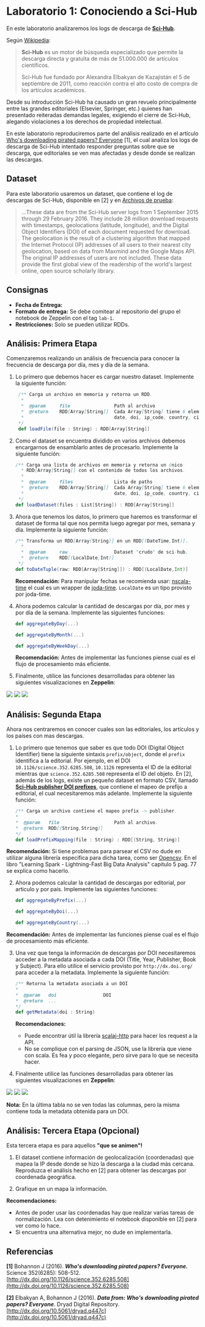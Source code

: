 # Laboratorio 1: Conociendo a Sci-Hub

En este laboratorio analizaremos los logs de descarga de **[Sci-Hub](http://sci-hub.cc/)**.

Según [Wikipedia](https://en.wikipedia.org/wiki/Sci-Hub):

> **Sci-Hub** es un motor de búsqueda especializado que permite la descarga directa y gratuita de más de 51.000.000 de artículos científicos. 
> 
> Sci-Hub fue fundado por Alexandra Elbakyan de Kazajistán el 5 de septiembre de 2011, como reacción contra el alto costo de compra de los artículos académicos. 

Desde su introducción Sci-Hub ha causado un gran revuelo principalmente entre las grandes editoriales (Elsevier, Springer, etc.) quienes han presentado reiteradas demandas legales, exigiendo el cierre de Sci-Hub, alegando violaciones a los derechos de propiedad intelectual.

En este laboratorio reproduciremos parte del análisis  realizado en el artículo [Who's downloading pirated papers? Everyone](http://www.sciencemag.org/news/2016/04/whos-downloading-pirated-papers-everyone) [1], el cual analiza los logs de descarga de Sci-Hub intentado responder preguntas sobre que se descarga, que editoriales se ven mas afectadas y desde donde se realizan las descargas.

## Dataset

Para este laboratorio usaremos un dataset, que contiene el log de descargas de Sci-Hub, disponible en [2] y en [Archivos de prueba](https://cs.famaf.unc.edu.ar/~damian/bigdata/curso/posgrado_optativa/lectivo/doc/lab-1/scihub_data.tbz):

> ...These data are from the Sci-Hub server logs from 1 September 2015 through 29 February 2016. They include 28 million download requests with timestamps, geolocations (latitude, longitude), and the Digital Object Identifiers (DOI) of each document requested for download. The geolocation is the result of a clustering algorithm that mapped the Internet Protocol (IP) addresses of all users to their nearest city geolocation, based on data from Maxmind and the Google Maps API. The original IP addresses of users are not included. These data provide the first global view of the readership of the world's largest online, open source scholarly library.

## Consignas

* **Fecha de Entrega:**
* **Formato de entrega:** Se debe comitear al repositorio del grupo el notebook de Zeppelin con el tag `lab-1`.
* **Restricciones:** Solo se pueden utilizar RDDs. 

## Análisis: Primera Etapa

Comenzaremos realizando un análisis de frecuencia para conocer la frecuencia de descarga por día, mes y día de la semana.

1. Lo primero que debemos hacer es cargar nuestro dataset. Implemente la siguiente función:

	```scala
	 /** Carga un archivo en memoria y retorna un RDD. 
	  *  
	  *  @param 	file				Path al archivo 
	  *  @return	RDD[Array[String]]	Cada Array[String] tiene 6 elementos:
	  *  								date, doi, ip_code, country, city, coords
	 */
	 def loadFile(file : String) : RDD[Array[String]]
	
	```
 
2. Como el dataset se encuentra dividido en varios archivos debemos encargarnos de ensamblarlo antes de procesarlo. Implemente la siguiente función:

	```scala
	/** Carga una lista de archivos en memoria y retorna un único 
	  * RDD[Array[String]] con el contenido de todos los archivos. 
	  *  
	  *  @param 	files				Lista de paths
	  *  @return	RDD[Array[String]]	Cada Array[String] tiene 6 elementos:
	  *  								date, doi, ip_code, country, city, coords
	 */
	def loadDataset(files : List[String]) : RDD[Array[String]]
	```


3. Ahora que tenemos los datos, lo primero que haremos es transformar el dataset de forma tal que nos permita luego agregar por mes, semana y día. Implemente la siguiente función:

	```scala
	/** Transforma un RDD[Array(String)] en un RDD[(DateTime,Int)].
	  *  
	  *  @param 	raw					Dataset "crudo" de sci-hub.
	  *  @return	RDD[(LocalDate,Int)]	
	 */
	def toDateTuple(raw: RDD[Array[String]]) : RDD[(LocalDate,Int)]
	```
	**Recomendación:** Para manipular fechas se recomienda usar: [nscala-time](https://github.com/nscala-time/nscala-time) el cual es un wrapper de [joda-time](http://www.joda.org/joda-time/). `LocalDate` es un tipo provisto por joda-time.
 
4. Ahora podemos calcular la cantidad de descargas  por día, por mes y por día de la semana. Implemente las siguientes funciones:
	
	```scala
	def aggregateByDay(...)
	
	def aggregateByMonth(...)
	
	def aggregateByWeekDay(...)
	```
	**Recomendación:** Antes de implementar las funciones piense cual es el flujo de procesamiento más eficiente.

5. Finalmente, utilice las funciones desarrolladas para obtener las siguientes visualizaciones en **Zeppelin**:

![](img/xdia.png)
![](img/xmes.png)
![](img/xdiasemana.png)


## Análisis: Segunda Etapa

Ahora nos centraremos en conocer cuales son las editoriales, los artículos y los países con mas descargas.

1. Lo primero que tenemos que saber es que todo DOI (Digital Object Identifier) tiene la siguiente sintaxis `prefix/object`, donde el `prefix` identifica a la editorial. Por ejemplo, en el DOI `10.1126/science.352.6285.508`, `10.1126` representa el ID de la editorial mientras que `science.352.6285.508` representa el ID del objeto.
En [2], además de los logs, existe un pequeño dataset en formato CSV, llamado [**Sci-Hub publisher DOI prefixes**](https://cs.famaf.unc.edu.ar/~damian/bigdata/curso/posgrado_optativa/lectivo/doc/lab-1/publisher_DOI_prefixes.csv),  que contiene el mapeo de prefijo a editorial, el cual necesitaremos más adelante. Implemente la siguiente función:
	
	```scala
	/** Carga un archivo contiene el mapeo prefix -> publisher.
	*  
	*  @param 	file					Path al archivo.
	*  @return	RDD[(String,String)] 	
	*/
	def loadPrefixMapping(file : String) : RDD[(String, String)]
	```
**Recomendación:** Si tiene problemas para parsear el CSV no dude en utilizar alguna librería especifica para dicha tarea, como ser [Opencsv](http://opencsv.sourceforge.net/). En el libro "Learning Spark - Lightning-Fast Big Data Analysis" capitulo 5 pag. 77 se explica como hacerlo.

2. Ahora podemos calcular la cantidad de descargas  por editorial, por articulo y por país. Implemente las siguientes funciones:
	
	```scala
	def aggregateByPrefix(...)
	
	def aggregateByDoi(...)
	
	def aggregateByCountry(...)
	```
**Recomendación:** Antes de implementar las funciones piense cual es el flujo de procesamiento más eficiente.

3. Una vez que tenga la información de descargas por DOI necesitaremos acceder a la metadata asociada a cada DOI (Title, Year, Publisher, Book y  Subject). Para ello utilice el servicio provisto por `http://dx.doi.org/` para acceder a la metadata. Implemente la siguiente función:
	
	```scala
	/** Retorna la metadata asociada a un DOI
	*  
	*  @param 	doi					DOI
	*  @return	... 	
	*/
	def getMetadata(doi : String)
	```

	 **Recomendaciones:** 
	 * Puede encontrar útil la librería [scalaj-http](https://github.com/scalaj/scalaj-http) para hacer los request a la API.
	 * No se complique con el parsing de JSON, use la librería que viene con scala. Es fea y poco elegante, pero sirve para lo que se necesita hacer.

4. Finalmente utilice las funciones desarrolladas para obtener las siguientes visualizaciones en **Zeppelin**:

![](img/xpub.png)
![](img/xcountry.png)
![](img/xdoi.png)

**Nota:** En la última tabla no se ven todas las columnas, pero la misma contiene toda la metadata obtenida para un DOI.

## Análisis: Tercera Etapa (Opcional)

Esta tercera etapa es para aquellos **"que se animen"!**

1. El dataset contiene información de geolocalización (coordenadas) que mapea la IP desde donde se hizo la descarga a la ciudad más cercana. Reproduzca el análisis hecho en [2] para  obtener las descargas por coordenada geográfica. 

2. Grafique en un mapa la información.

 **Recomendaciones:** 
 
 * Antes de poder usar las coordenadas hay que realizar varias tareas de normalización. Lea con detenimiento el notebook disponible en [2] para ver como lo hace. 
 * Si encuentra una alternativa mejor, no dude en implementarla.
 
## Referencias


**[1]** Bohannon J (2016). ***Who's downloading pirated papers? Everyone.*** Science 352(6285): 508-512. [http://dx.doi.org/10.1126/science.352.6285.508](http://dx.doi.org/10.1126/science.352.6285.508)

**[2]** Elbakyan A, Bohannon J (2016). ***Data from: Who's downloading pirated papers? Everyone***. Dryad Digital Repository. [http://dx.doi.org/10.5061/dryad.q447c](http://dx.doi.org/10.5061/dryad.q447c)

